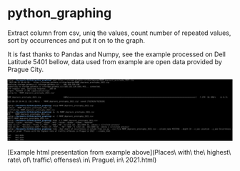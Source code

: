 # python_graphing

Extract column from csv, uniq the values, count number of repeated values, sort by occurrences and put it on to the graph.

It is fast thanks to Pandas and Numpy, see the example processed on Dell Latitude 5401 bellow, data used from example are open data provided by Prague City.

![](example.png)

[Example html presentation from example above](Places\ with\ the\ highest\ rate\ of\ traffic\ offenses\ in\ Prague\ in\ 2021.html)
